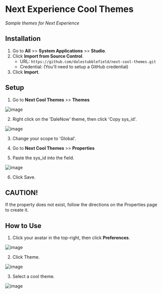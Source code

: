 # Next Experience Cool Themes

*Sample themes for Next Experience*

## Installation
1. Go to **All** >> **System Applications** >> **Studio**.
2. Click **Import from Source Control**.
   * URL: `https://github.com/dalestubblefield/next-cool-themes.git`
   * Credential: (You'll need to setup a GitHub credential)
3. Click **Import**. 


## Setup
1. Go to **Next Cool Themes** >> **Themes**

![image](https://github.com/dalestubblefield/next-cool-themes/assets/994677/7038cf51-abe0-4db5-a446-9c3864813e52)

2. Right click on the 'DaleNow' theme, then click 'Copy sys_id'.

![image](https://github.com/dalestubblefield/next-cool-themes/assets/994677/fe382bb8-b028-43c4-8bd4-7c4f740c16b6)

3. Change your scope to 'Global'.

4. Go to **Next Cool Themes** >> **Properties**

5. Paste the sys_id into the field.

![image](https://github.com/dalestubblefield/next-cool-themes/assets/994677/a5c5efc8-b9e5-4fa4-95ca-37c0370a2e6d)

6. Click Save. 

## CAUTION!

If the property does not exist, follow the directions on the Properties page to create it. 

## How to Use

1. Click your avatar in the top-right, then click **Preferences**.

![image](https://github.com/dalestubblefield/next-cool-themes/assets/994677/2ab395bf-d16d-40da-a40f-1aa3cd8706da)

2. Click Theme.

![image](https://github.com/dalestubblefield/next-cool-themes/assets/994677/ebae7436-2dfe-49e6-b98e-2133ecbdd39c)

3. Select a cool theme.

![image](https://github.com/dalestubblefield/next-cool-themes/assets/994677/f25c28b1-04d6-4d9d-96e8-0f294322c658)
